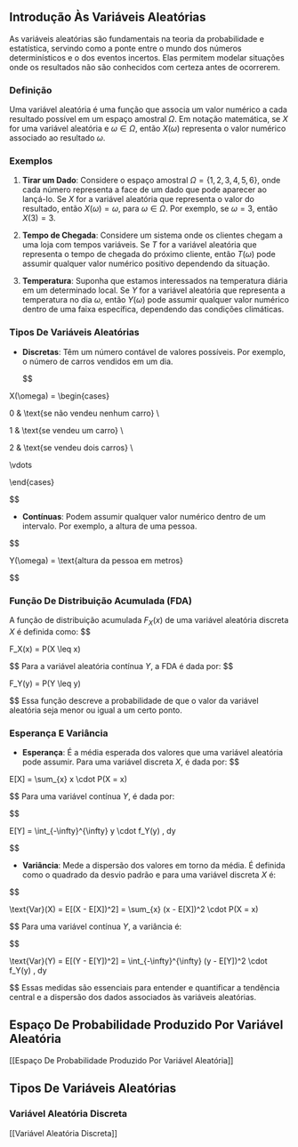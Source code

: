 ## Introdução Às Variáveis Aleatórias

As variáveis aleatórias são fundamentais na teoria da probabilidade e estatística, servindo como a ponte entre o mundo dos números determinísticos e o dos eventos incertos. Elas permitem modelar situações onde os resultados não são conhecidos com certeza antes de ocorrerem.

### Definição

Uma variável aleatória é uma função que associa um valor numérico a cada resultado possível em um espaço amostral $\Omega$. Em notação matemática, se $X$ for uma variável aleatória e $\omega \in \Omega$, então $X(\omega)$ representa o valor numérico associado ao resultado $\omega$.

### Exemplos

1. **Tirar um Dado**: Considere o espaço amostral $\Omega = \{1, 2, 3, 4, 5, 6\}$, onde cada número representa a face de um dado que pode aparecer ao lançá-lo. Se $X$ for a variável aleatória que representa o valor do resultado, então $X(\omega) = \omega$, para $\omega \in \Omega$. Por exemplo, se $\omega = 3$, então $X(3) = 3$.

2. **Tempo de Chegada**: Considere um sistema onde os clientes chegam a uma loja com tempos variáveis. Se $T$ for a variável aleatória que representa o tempo de chegada do próximo cliente, então $T(\omega)$ pode assumir qualquer valor numérico positivo dependendo da situação.

3. **Temperatura**: Suponha que estamos interessados na temperatura diária em um determinado local. Se $Y$ for a variável aleatória que representa a temperatura no dia $\omega$, então $Y(\omega)$ pode assumir qualquer valor numérico dentro de uma faixa específica, dependendo das condições climáticas.

### Tipos De Variáveis Aleatórias

- **Discretas**: Têm um número contável de valores possíveis. Por exemplo, o número de carros vendidos em um dia.

  $$

X(\omega) = \begin{cases}

  0 & \text{se não vendeu nenhum carro} \\

  1 & \text{se vendeu um carro} \\

  2 & \text{se vendeu dois carros} \\

  \vdots

  \end{cases}

$$
- **Contínuas**: Podem assumir qualquer valor numérico dentro de um intervalo. Por exemplo, a altura de uma pessoa.

  
$$

Y(\omega) = \text{altura da pessoa em metros}

$$
### Função De Distribuição Acumulada (FDA)

A função de distribuição acumulada $F_X(x)$ de uma variável aleatória discreta $X$ é definida como:
$$

F_X(x) = P(X \leq x)

$$
Para a variável aleatória contínua $Y$, a FDA é dada por:
$$

F_Y(y) = P(Y \leq y)

$$
Essa função descreve a probabilidade de que o valor da variável aleatória seja menor ou igual a um certo ponto.

### Esperança E Variância

- **Esperança**: É a média esperada dos valores que uma variável aleatória pode assumir. Para uma variável discreta $X$, é dada por:
$$

E[X] = \sum_{x} x \cdot P(X = x)

$$
  Para uma variável contínua $Y$, é dada por:

  
$$

E[Y] = \int_{-\infty}^{\infty} y \cdot f_Y(y) \, dy

$$
- **Variância**: Mede a dispersão dos valores em torno da média. É definida como o quadrado da desvio padrão e para uma variável discreta $X$ é:

  
$$

\text{Var}(X) = E[(X - E[X])^2] = \sum_{x} (x - E[X])^2 \cdot P(X = x)

$$
  Para uma variável contínua $Y$, a variância é:

  
$$

\text{Var}(Y) = E[(Y - E[Y])^2] = \int_{-\infty}^{\infty} (y - E[Y])^2 \cdot f_Y(y) \, dy

$$
Essas medidas são essenciais para entender e quantificar a tendência central e a dispersão dos dados associados às variáveis aleatórias.

## Espaço De Probabilidade Produzido Por Variável Aleatória

[[Espaço De Probabilidade Produzido Por Variável Aleatória]]

## Tipos De Variáveis Aleatórias

### Variável Aleatória Discreta
 [[Variável Aleatória Discreta]]
 